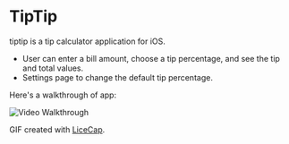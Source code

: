 # TipTip

tiptip is a tip calculator application for iOS.

* User can enter a bill amount, choose a tip percentage, and see the tip and total values.
* Settings page to change the default tip percentage.

Here's a walkthrough of app:


<img src='http://i.imgur.com/xhO0ZFM.gif' title='Video Walkthrough' width='' alt='Video Walkthrough' />


GIF created with [LiceCap](http://www.cockos.com/licecap/).
